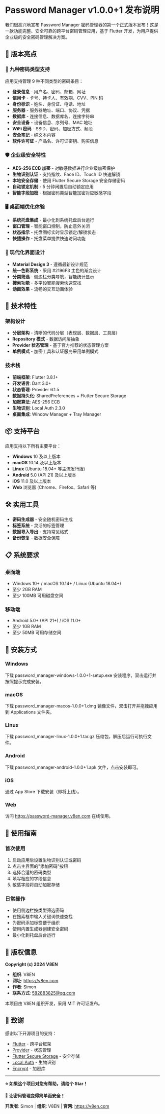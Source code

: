 # Password Manager v1.0.0+1 发布说明

我们很高兴地宣布 Password Manager 密码管理器的第一个正式版本发布！这是一款功能完整、安全可靠的跨平台密码管理应用，基于 Flutter 开发，为用户提供企业级的安全密码管理解决方案。

## 🎉 版本亮点

### 🔐 九种密码类型支持

应用支持管理 9 种不同类型的密码条目：

- **登录信息** - 用户名、密码、邮箱、网址
- **信用卡** - 卡号、持卡人、有效期、CVV、PIN 码
- **身份标识** - 姓名、身份证、电话、地址
- **服务器** - 服务器地址、端口、协议、凭据
- **数据库** - 连接信息、数据库名、连接字符串
- **安全设备** - 设备信息、序列号、MAC 地址
- **WiFi 密码** - SSID、密码、加密方式、频段
- **安全笔记** - 纯文本内容
- **软件许可证** - 产品名、许可证密钥、购买信息

### 🛡️ 企业级安全特性

- **AES-256 ECB 加密** - 对敏感数据进行企业级加密保护
- **生物识别认证** - 支持指纹、Face ID、Touch ID 快速解锁
- **本地安全存储** - 使用 Flutter Secure Storage 安全存储密码
- **自动锁定机制** - 5 分钟闲置后自动锁定应用
- **智能字段加密** - 根据密码类型智能加密对应敏感字段

### 🖥️ 桌面端优化体验

- **系统托盘集成** - 最小化到系统托盘后台运行
- **窗口管理** - 智能窗口控制，防止意外关闭
- **状态指示** - 托盘图标实时显示锁定/解锁状态
- **快捷操作** - 托盘菜单提供快速访问功能

### 🎨 现代化界面设计

- **Material Design 3** - 遵循最新设计规范
- **统一色彩系统** - 采用 #2196F3 主色的渐变设计
- **分类筛选** - 侧边栏分类导航，智能统计显示
- **搜索功能** - 多字段智能搜索快速查找
- **动画效果** - 流畅的交互动画体验

## 🚀 技术特性

### 架构设计

- **分层架构** - 清晰的代码分层（表现层、数据层、工具层）
- **Repository 模式** - 数据访问层抽象
- **Provider 状态管理** - 基于官方推荐的状态管理方案
- **单例模式** - 加密工具和认证服务采用单例模式

### 技术栈

- **前端框架**: Flutter 3.8.1+
- **开发语言**: Dart 3.0+
- **状态管理**: Provider 6.1.5
- **数据持久化**: SharedPreferences + Flutter Secure Storage
- **加密算法**: AES-256 ECB
- **生物识别**: Local Auth 2.3.0
- **桌面集成**: Window Manager + Tray Manager

## 📦 支持平台

应用支持以下所有主要平台：

- **Windows** 10 及以上版本
- **macOS** 10.14 及以上版本
- **Linux** (Ubuntu 18.04+ 等主流发行版)
- **Android** 5.0 (API 21) 及以上版本
- **iOS** 11.0 及以上版本
- **Web** 浏览器 (Chrome、Firefox、Safari 等)

## 🛠️ 实用工具

- **密码生成器** - 安全随机密码生成
- **标签系统** - 灵活的标签管理
- **数据导入导出** - 支持常见格式
- **备份恢复** - 数据安全保障

## 📋 系统要求

### 桌面端

- Windows 10+ / macOS 10.14+ / Linux (Ubuntu 18.04+)
- 至少 2GB RAM
- 至少 100MB 可用磁盘空间

### 移动端

- Android 5.0+ (API 21+) / iOS 11.0+
- 至少 1GB RAM
- 至少 50MB 可用存储空间

## 🚀 安装方式

### Windows

下载 password_manager-windows-1.0.0+1-setup.exe 安装程序，双击运行并按照提示完成安装。

### macOS

下载 password_manager-macos-1.0.0+1.dmg 镜像文件，双击打开并拖拽应用到 Applications 文件夹。

### Linux

下载 password_manager-linux-1.0.0+1.tar.gz 压缩包，解压后运行可执行文件。

### Android

下载 password_manager-android-1.0.0+1.apk 文件，点击安装即可。

### iOS

通过 App Store 下载安装（即将上线）。

### Web

访问 https://password-manager.v8en.com 在线使用。

## 🔧 使用指南

### 首次使用

1. 启动应用后设置生物识别认证或密码
2. 点击主界面的"添加密码"按钮
3. 选择合适的密码类型
4. 填写相应的字段信息
5. 敏感字段将自动加密存储

### 日常操作

- 使用侧边栏按类型筛选密码
- 在搜索框中输入关键词快速查找
- 为密码添加标签便于组织
- 使用内置生成器创建安全密码
- 最小化到托盘后台运行

## 📄 版权信息

**Copyright (c) 2024 V8EN**

- **组织**: V8EN
- **网址**: https://v8en.com
- **作者**: Simon
- **联系方式**: 582883825@qq.com

本项目由 V8EN 组织开发，采用 MIT 许可证发布。

## 🙏 致谢

感谢以下开源项目的支持：

- [Flutter](https://flutter.dev/) - 跨平台框架
- [Provider](https://pub.dev/packages/provider) - 状态管理
- [Flutter Secure Storage](https://pub.dev/packages/flutter_secure_storage) - 安全存储
- [Local Auth](https://pub.dev/packages/local_auth) - 生物识别
- [Encrypt](https://pub.dev/packages/encrypt) - 加密库

---

**⭐ 如果这个项目对您有帮助，请给个 Star！**

**🔐 让密码管理变得简单而安全！**

**开发者**: Simon | **组织**: V8EN | **官网**: https://v8en.com
